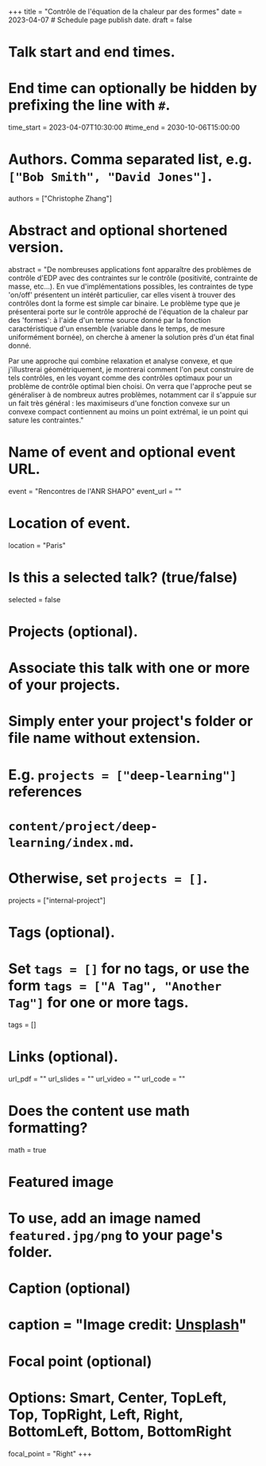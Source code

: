 +++
title = "Contrôle de l'équation de la chaleur par des formes"
date = 2023-04-07 # Schedule page publish date.
draft = false

# Talk start and end times.
#   End time can optionally be hidden by prefixing the line with `#`.
time_start = 2023-04-07T10:30:00
#time_end = 2030-10-06T15:00:00

# Authors. Comma separated list, e.g. `["Bob Smith", "David Jones"]`.
authors = ["Christophe Zhang"]

# Abstract and optional shortened version.
abstract = "De nombreuses applications font apparaître des problèmes de contrôle d'EDP avec des contraintes sur le contrôle (positivité, contrainte de masse, etc...). En vue d'implémentations possibles, les contraintes de type 'on/off' présentent un intérêt particulier, car elles visent à trouver des contrôles dont la forme est simple car binaire. Le problème type que je présenterai porte sur le contrôle approché de l'équation de la chaleur par des 'formes': à l'aide d'un terme source donné par la fonction caractéristique d'un ensemble (variable dans le temps, de mesure uniformément bornée), on cherche à amener la solution près d'un état final donné.

Par une approche qui combine relaxation et analyse convexe, et que j'illustrerai géométriquement, je montrerai comment l'on peut construire de tels contrôles, en les voyant comme des contrôles optimaux pour un problème de contrôle optimal bien choisi. On verra que l'approche peut se généraliser à de nombreux autres problèmes, notamment car il s'appuie sur un fait très général : les maximiseurs d'une fonction convexe sur un convexe compact contiennent au moins un point extrémal, ie un point qui sature les contraintes."



# Name of event and optional event URL.
event = "Rencontres de l'ANR SHAPO"
event_url = ""

# Location of event.
location = "Paris"

# Is this a selected talk? (true/false)
selected = false

# Projects (optional).
#   Associate this talk with one or more of your projects.
#   Simply enter your project's folder or file name without extension.
#   E.g. `projects = ["deep-learning"]` references 
#   `content/project/deep-learning/index.md`.
#   Otherwise, set `projects = []`.
projects = ["internal-project"]

# Tags (optional).
#   Set `tags = []` for no tags, or use the form `tags = ["A Tag", "Another Tag"]` for one or more tags.
tags = []

# Links (optional).
url_pdf = ""
url_slides = ""
url_video = ""
url_code = ""

# Does the content use math formatting?
math = true

# Featured image
# To use, add an image named `featured.jpg/png` to your page's folder. 
  # Caption (optional)
 # caption = "Image credit: [**Unsplash**](https://unsplash.com/photos/bzdhc5b3Bxs)"

  # Focal point (optional)
  # Options: Smart, Center, TopLeft, Top, TopRight, Left, Right, BottomLeft, Bottom, BottomRight
  focal_point = "Right"
+++

